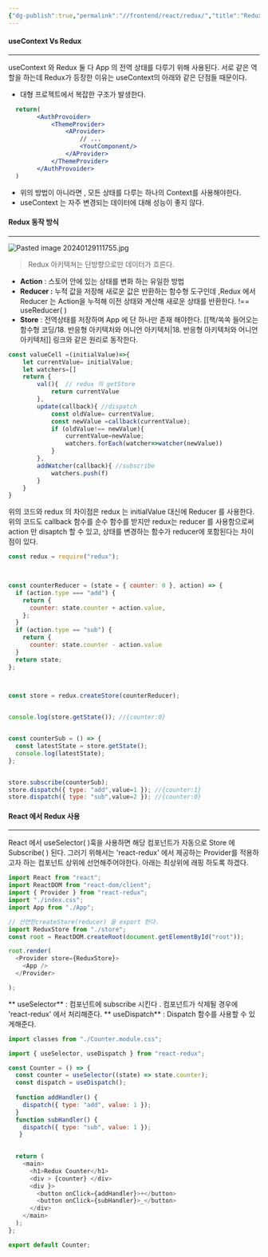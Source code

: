 ```yaml
---
{"dg-publish":true,"permalink":"//frontend/react/redux/","title":"Redux"}
---
```


#### useContext Vs Redux
---
useContext 와 Redux  둘 다 App 의 전역 상태를 다루기 위해 사용된다.  서로 같은 역할을 하는데 Redux가 등장한 이유는 useContext의 아래와 같은 단점들 때문이다.

- 대형 프로젝트에서 복잡한 구조가 발생한다.
```jsx
  return( 
		<AuthProvoider>
			<ThemeProvider>
				<AProvider>
					// ... 
					<YoutComponent/>
				</AProvider>
			</ThemeProvider>
		</AuthProvoider>
  )
```




- 위의 방법이 아니라면 , 모든 상태를 다루는 하나의 Context를 사용해야한다.
- useContext 는 자주 변경되는 데이터에 대해 성능이 좋지 않다.



#### Redux 동작 방식
---
![Pasted image 20240129111755.jpg](/img/user/0.%20%EC%9D%B4%EB%AF%B8%EC%A7%80/Pasted%20image%2020240129111755.jpg)
> Redux 아키텍쳐는 단방향으로만 데이터가 흐른다.


 - **Action** : 스토어 안에 있는 상태를 변화 하는 유일한 방법
 - **Reducer :**  누적 값을 저장해 새로운 값은 반환하는  함수형 도구인데 ,Redux 에서 Reducer 는 Action을 누적해 이전 상태와 계산해 새로운 상태를 반환한다. !== useReducer( )
 - **Store** : 전역상태를 저장하며 App 에 단 하나만 존재 해야한다. 
   [[책/쏙쏙 들어오는함수형 코딩/18. 반응형 아키텍처와 어니언 아키텍처\|18. 반응형 아키텍처와 어니언 아키텍처]] 링크와 같은 원리로 동작한다.

```javascript
const valueCell =(initialValue)=>{
	let currentValue= initialValue;
	let watchers=[]
	return {
		val(){  // redux 의 getStore
			return currentValue
		},
		update(callback){ //dispatch 
			const oldValue= currentValue;
			const newValue =callback(currentValue);
			if (oldValue!== newValue){
				currentValue=newValue;
				watchers.forEach(watcher=>watcher(newValue))
			}
		},
		addWatcher(callback){ //subscribe
			watchers.push(f)
		}
	}
}

```

위의 코드와 redux 의 차이점은 redux 는 initialValue 대신에 Reducer 를 사용한다. 위의 코드도 callback 함수를 순수 함수를 받지만 redux는 reducer 를 사용함으로써  action 만 disaptch 할 수 있고, 상태를 변경하는 함수가 reducer에 포함된다는 차이점이 있다.

```js
const redux = require("redux");

  

const counterReducer = (state = { counter: 0 }, action) => {
  if (action.type === "add") {
    return {
      counter: state.counter + action.value,
    };
  }
  if (action.type == "sub") {
    return {
      counter: state.counter - action.value
  }
  return state;
};

  

const store = redux.createStore(counterReducer);


console.log(store.getState()); //{counter:0}


const counterSub = () => {
  const latestState = store.getState();
  console.log(latestState);
};


store.subscribe(counterSub);
store.dispatch({ type: "add",value=1 }); //{counter:1}
store.dispatch({ type: "sub",value=2 }); //{counter:0}
```

#### React 에서 Redux 사용
___
React 에서 useSelector( )훅을 사용하면 해당 컴포넌트가 자동으로 Store 에 Subscribe( ) 된다. 
그러기 위해서는  'react-redux' 에서 제공하는 Provider를 적용하고자 하는 컴포넌트 상위에 선언해주어야한다. 아래는 최상위에 래핑 하도록 하겠다.

```jsx
import React from "react";
import ReactDOM from "react-dom/client";
import { Provider } from "react-redux";
import "./index.css";
import App from "./App";

// 선언한createStore(reducer) 을 export 한다.
import ReduxStore from "./store"; 
const root = ReactDOM.createRoot(document.getElementById("root"));

root.render(
  <Provider store={ReduxStore}>
    <App />
  </Provider>

);
```

** useSelector**  : 컴포넌트에 subscribe 시킨다 .  컴포넌트가 삭제될 경우에 'react-redux' 에서 처리해준다.
** useDispatch** : Dispatch 함수를 사용할 수 있게해준다.

```jsx
import classes from "./Counter.module.css";

import { useSelector, useDispatch } from "react-redux";

const Counter = () => {
  const counter = useSelector((state) => state.counter);
  const dispatch = useDispatch();
  
  function addHandler() {
    dispatch({ type: "add", value: 1 });
  }
  function subHandler() {
    dispatch({ type: "sub", value: 1 });
   }
  

  return (
    <main>
      <h1>Redux Counter</h1>
      <div > {counter} </div>
      <div }>
        <button onClick={addHandler}>+</button>
        <button onClick={subHandler}>_</button>
      </div>
    </main>
  );
};

export default Counter;
```